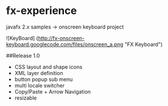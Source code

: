 fx-experience
=============

javafx 2.x samples -> onscreen keyboard project

![KeyBoard] (http://fx-onscreen-keyboard.googlecode.com/files/onscreen_a.png "FX Keyboard")

##Release 1.0
- CSS layout and shape icons
- XML layer definition
- button popup sub menu
- multi locale switcher
- Copy/Paste + Arrow Navigation
- resizable
